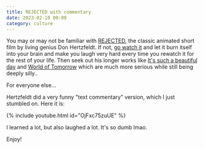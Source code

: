 ```yaml
---
title: REJECTED with commentary
date: 2023-02-10 00:09
category: culture
---
```


You may or may not be familiar with [REJECTED](https://en.wikipedia.org/wiki/Rejected), the classic animated short film by living genius Don Hertzfeldt.
If not, [go watch it](https://www.youtube.com/watch?v=W7JyjZI3LUM) and let it burn itself into your brain and make you laugh very hard every time you rewatch it for the rest of your life.
Then seek out his longer works like [It's such a beautiful day](https://en.wikipedia.org/wiki/It%27s_Such_a_Beautiful_Day_(film)) and [World of Tomorrow](https://en.wikipedia.org/wiki/World_of_Tomorrow_(film)) which are much more serious while still being deeply silly..

For everyone else...

Hertzfeldt did a very funny "text commentary" version, which I just stumbled on.
Here it is:

{% include youtube.html id="OjFxc75zuUE" %}

I learned a lot, but also laughed a lot.
It's so dumb lmao.

Enjoy!
